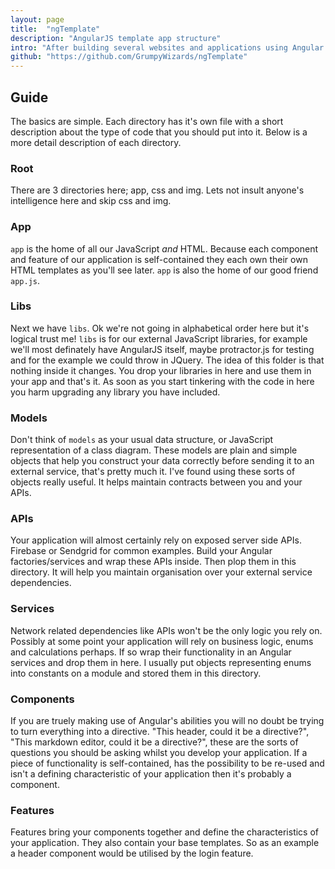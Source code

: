 ```yaml
---
layout: page
title:  "ngTemplate"
description: "AngularJS template app structure"
intro: "After building several websites and applications using Angular and evolving my own best practices I'd thought I'd document the first thing I do, the directory structure. Once you have that you can start filling in the gaps and really think about the construction of your Angular app"
github: "https://github.com/GrumpyWizards/ngTemplate"
---
```



## Guide

The basics are simple. Each directory has it's own file with a short description about the type of code that you should put into it. Below is a more detail description of each directory.

### Root

There are 3 directories here; app, css and img. Lets not insult anyone's intelligence here and skip css and img.

### App

`app` is the home of all our JavaScript *and* HTML. Because each component and feature of our application is self-contained they each own their own HTML templates as you'll see later. `app` is also the home of our good friend `app.js`.

### Libs

Next we have `libs`. Ok we're not going in alphabetical order here but it's logical trust me! `libs` is for our external JavaScript libraries, for example we'll most definately have AngularJS itself, maybe protractor.js for testing and for the example we could throw in JQuery. The idea of this folder is that nothing inside it changes. You drop your libraries in here and use them in your app and that's it. As soon as you start tinkering with the code in here you harm upgrading any library you have included.

### Models

Don't think of `models` as your usual data structure, or JavaScript representation of a class diagram. These models are plain and simple objects that help you construct your data correctly before sending it to an external service, that's pretty much it. I've found using these sorts of objects really useful. It helps maintain contracts between you and your APIs.

### APIs

Your application will almost certainly rely on exposed server side APIs. Firebase or Sendgrid for common examples. Build your Angular factories/services and wrap these APIs inside. Then plop them in this directory. It will help you maintain organisation over your external service dependencies.

### Services

Network related dependencies like APIs won't be the only logic you rely on. Possibly at some point your application will rely on business logic, enums and calculations perhaps. If so wrap their functionality in an Angular services and drop them in here. I usually put objects representing enums into constants on a module and stored them in this directory.

### Components

If you are truely making use of Angular's abilities you will no doubt be trying to turn everything into a directive. "This header, could it be a directive?", "This markdown editor, could it be a directive?", these are the sorts of questions you should be asking whilst you develop your application. If a piece of functionality is self-contained, has the possibility to be re-used and isn't a defining characteristic of your application then it's probably a component.

### Features

Features bring your components together and define the characteristics of your application. They also contain your base templates. So as an example a header component would be utilised by the login feature.

